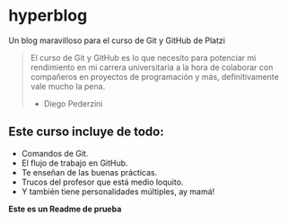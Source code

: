 # hyperblog
Un blog maravilloso para el curso de Git y GitHub de Platzi

>El curso de Git y GitHub es lo que necesito para potenciar mi rendimiento en mi carrera universitaria a la hora de colaborar con compañeros en proyectos de programación y más, definitivamente vale mucho la pena. 
> - Diego Pederzini

## Este curso incluye de todo:
* Comandos de Git.
* El flujo de trabajo en GitHub.
* Te enseñan de las buenas prácticas.
* Trucos del profesor que está medio loquito.
* Y también tiene personalidades múltiples, ay mamá!

**Este es un Readme de prueba**
